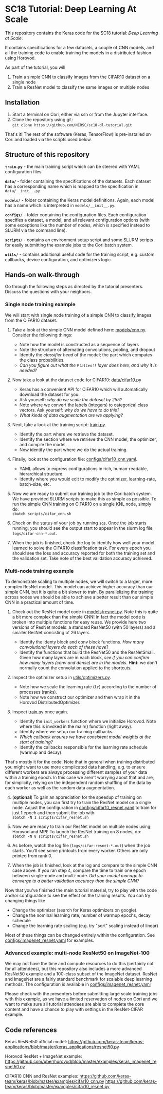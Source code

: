 # SC18 Tutorial: Deep Learning At Scale

This repository contains the Keras code for the SC18 tutorial:
*Deep Learning at Scale*.

It contains specifications for a few datasets, a couple of CNN models, and
all the training code to enable training the models in a distributed fashion
using Horovod.

As part of the tutorial, you will
1. Train a simple CNN to classify images from the CIFAR10 dataset on a single node
2. Train a ResNet model to classify the same images on multiple nodes

## Installation

1. Start a terminal on Cori, either via ssh or from the Jupyter interface.
2. Clone the repository using git:\
   `git clone https://github.com/NERSC/sc18-dl-tutorial.git`

That's it! The rest of the software (Keras, TensorFlow) is pre-installed on Cori
and loaded via the scripts used below.

## Structure of this repository

**`train.py`** - the main training script which can be steered with YAML
configuration files.

**`data/`** - folder containing the specifications of the datasets. Each dataset
has a corresponding name which is mapped to the specification in `data/__init__.py`

**`models/`** - folder containing the Keras model definitions. Again, each model
has a name which is interpreted in `models/__init__.py`.

**`configs/`** - folder containing the configuration files. Each
configuration specifies a dataset, a model, and all relevant configuration
options (with some exceptions like the number of nodes, which is specified
instead to SLURM via the command line).

**`scripts/`** - contains an environment setup script and some SLURM scripts
for easily submitting the example jobs to the Cori batch system.

**`utils/`** - contains additional useful code for the training script, e.g.
custom callbacks, device configuration, and optimizers logic.

## Hands-on walk-through

Go through the following steps as directed by the tutorial presenters.
Discuss the questions with your neighbors.

### Single node training example

We will start with single node training of a simple CNN to classify images
from the CIFAR10 dataset.

1. Take a look at the simple CNN model defined here: [models/cnn.py](models/cnn.py).
   Consider the following things:
    * Note how the model is constructed as a sequence of layers
    * Note the structure of alternating convolutions, pooling, and dropout
    * Identify the _classifier head_ of the model; the part which computes the
      class probabilities.
    * *Can you figure out what the `Flatten()` layer does here,
      and why it is needed?*

2. Now take a look at the dataset code for CIFAR10: [data/cifar10.py](data/cifar10.py)
    * Keras has a convenient API for CIFAR10 which will automatically download
      the dataset for you.
    * Ask yourself: *why do we scale the dataset by 255?*
    * Note where we convert the labels (integers) to categorical class vectors.
      Ask yourself: *why do we have to do this?*
    * *What kinds of data augmentation are we applying?*

3. Next, take a look at the training script: [train.py](train.py).
    * Identify the part where we retrieve the dataset.
    * Identify the section where we retrieve the CNN model, the optimizer, and
      compile the model.
    * Now identify the part where we do the actual training.

4. Finally, look at the configuration file: [configs/cifar10_cnn.yaml](configs/cifar10_cnn.yaml).
    * YAML allows to express configurations in rich, human-readable, hierarchical structure.
    * Identify where you would edit to modify the optimizer, learning-rate, batch-size, etc.

5. Now we are ready to submit our training job to the Cori batch system.
   We have provided SLURM scripts to make this as simple as possible.
   To run the simple CNN training on CIFAR10 on a single KNL node, simply do:\
   `sbatch scripts/cifar_cnn.sh`

6. Check on the status of your job by running `sqs`.
   Once the job starts running, you should see the output start to appear in the
   slurm log file `logs/cifar-cnn-*.out`.

7. When the job is finished, check the log to identify how well your model learned
   to solve the CIFAR10 classification task. For every epoch you should see the
   loss and accuracy reported for both the training set and the validation set.
   Take note of the best validation accuracy achieved.

### Multi-node training example

To demonstrate scaling to multiple nodes, we will switch to a larger, more complex
ResNet model. This model can achieve higher accuracy than our simple CNN, but
it is quite a bit slower to train. By parallelizing the training across nodes
we should be able to achieve a better result than our simple CNN in a practical
amount of time.

1. Check out the ResNet model code in [models/resnet.py](models/resnet.py).
   Note this is quite a bit more complex than the simple CNN! In fact the model
   code is broken into multiple functions for easy reuse. We provide here two
   versions of ResNet models: a standard ResNet50 (with 50 layers) and a smaller
   ResNet consisting of 26 layers.
    * Identify the identy block and conv block functions. *How many convolutional
      layers do each of these have*?
    * Identify the functions that build the ResNet50 and the ResNetSmall. Given how
      many layers are in each block, *see if you can confirm how many layers (conv
      and dense) are in the models*. **Hint:** we don't normally count the
      convolution applied to the shortcuts.

2. Inspect the optimizer setup in [utils/optimizers.py](utils/optimizers.py).
    * Note how we scale the learning rate (`lr`) according to the number of
      processes (ranks).
    * Note how we construct our optimizer and then wrap it in the Horovod
      DistributedOptimizer.

3. Inspect [train.py](train.py) once again.
    * Identify the `init_workers` function where we initialize Horovod.
      Note where this is invoked in the main() function (right away).
    * Identify where we setup our training callbacks.
    * *Which callback ensures we have consistent model weights at the start of training?*
    * Identify the callbacks responsible for the learning rate schedule (warmup and decay).

That's mostly it for the code. Note that in general when training distributed
you might want to use more complicated data handling, e.g. to ensure different
workers are always processing different samples of your data within a training
epoch. In this case we aren't worrying about that and are, for simplicity,
relying on the independent random shuffling of the data by each worker as well
as the random data augmentation.

4. (**optional**) To gain an appreciation for the speedup of training on
   multiple nodes, you can first try to train the ResNet model on a single node.
   Adjust the configuration in [configs/cifar10_resnet.yaml](configs/cifar10_resnet.yaml)
   to train for just 1 epoch and then submit the job with\
   `sbatch -N 1 scripts/cifar_resnet.sh`

5. Now we are ready to train our ResNet model on multiple nodes using Horovod
   and MPI! To launch the ResNet training on 8 nodes, do:\
   `sbatch -N 8 scripts/cifar_resnet.sh`

6. As before, watch the log file (`logs/cifar-resnet-*.out`) when the job starts.
   You'll see some printouts from every worker. Others are only printed from rank 0.

7. When the job is finished, look at the log and compare to the simple CNN case
   above. If you ran step 4, compare the time to train one epoch between single-node
   and multi-node. *Did your model manage to converge to a better validation accuracy
   than the simple CNN?*

Now that you've finished the main tutorial material, try to play with the code
and/or configuration to see the effect on the training results. You can try changing
things like
* Change the optimizer (search for Keras optimizers on google).
* Change the nominal learning rate, number of warmup epochs, decay schedule
* Change the learning rate scaling (e.g. try "sqrt" scaling instead of linear)

Most of these things can be changed entirely within the configuration.
See [configs/imagenet_resnet.yaml](configs/imagenet_resnet.yaml) for examples.

### Advanced example: multi-node ResNet50 on ImageNet-100

We may not have the time and compute resources to do this (certainly not for
all attendees), but this repository also includes a more advanced ResNet50 
example and a 100-class subset of the ImageNet dataset. ResNet and ImageNet
are a fairly standard benchmark for scalable deep learning methods.
The configuration is available in
[configs/imagenet_resnet.yaml](configs/imagenet_resnet.yaml)

Please check with the presenters before submitting large scale training jobs
with this example, as we have a limited reservation of nodes on Cori and we
want to make sure all tutorial attendees are able to complete the core content
and have a chance to play with settings in the ResNet-CIFAR example.

## Code references

Keras ResNet50 official model:
https://github.com/keras-team/keras-applications/blob/master/keras_applications/resnet50.py

Horovod ResNet + ImageNet example:
https://github.com/uber/horovod/blob/master/examples/keras_imagenet_resnet50.py

CIFAR10 CNN and ResNet examples:
https://github.com/keras-team/keras/blob/master/examples/cifar10_cnn.py
https://github.com/keras-team/keras/blob/master/examples/cifar10_resnet.py
